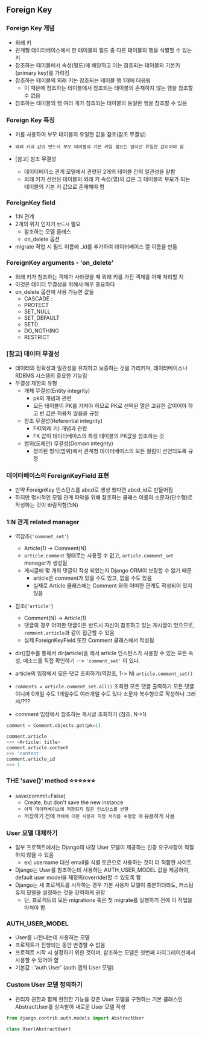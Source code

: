 ## Foreign Key

### Foreign Key 개념

- 외래 키
- 관계형 데이터베이스에서 한 테이블의 필드 중 다른 테이블의 행을 식별할 수 있는 키
- 참조하는 테이블에서 속성(필드)에 해당하고 이는 참조되는 테이블의 기본키(primary key)를 가리킴
- 참조하는 테이블의 외래 키는 참조되는 테이블 행 1개에 대응됨
  - 이 때문에 참조하는 테이블에서 참조되는 테이블의 존재하지 않는 행을 참조할 수 없음
- 참조하는 테이블의 행 여러 개가 참조되는 테이블의 동일한 행을 참조할 수 있음



### Foreign Key 특징

- 키를 사용하여 부모 테이블의 유일한 값을 참조(참조 무결성)
- `외래 키의 값이 반드시 부모 테이블의 기본 키일 필요는 없지만 유일한 값이어야 함`



- [참고] 참조 무결성
  - 데이터베이스 관계 모델에서 관련된 2개의 테이블 간의 일관성을 말함
  - 외래 키가 선언된 테이블의 외래 키 속성(열)의 값은 그 테이블의 부모가 되는 테이블의 기본 키 값으로 존재해야 함



### ForeignKey field

- 1:N 관계
- 2개의 위치 인자가 `반드시` 필요
  - 참조하는 모델 클래스
  - on_delete 옵션
- migrate 작업 시 필드 이름에 _id를 추가하여 데이터베이스 열 이름을 만듦



### ForeignKey arguments - 'on_delete'

- 외래 키가 참조하는 객체가 사라졌을 때 외래 키를 가진 객체를 어째 처리할 지
- 이것은 데이터 무결성을 위해서 매우 중요하다
- on_delete 옵션에 사용 가능한 값들
  - CASCADE :
  - PROTECT
  - SET_NULL
  - SET_DEFAULT
  - SET()
  - DO_NOTHING
  - RESTRICT



### [참고] 데이터 무결성

- 데이터의 정확성과 일관성을 유지하고 보증하는 것을 가리키며, 데이터베이스나 RDBMS 시스템의 중요한 기능임
- 무결성 제한의 유형
  - 개체 무결성(Entity integrity)
    - pk의 개념과 관련
    - 모든 테이블이 PK를 가져야 하므로 PK로 선택된 열은 고유한 값이어야 하고 빈 값은 허용치 않음을 규정
  - 참조 무결성(Referential integrity)
    - FK(외래 키) 개념과 관련
    - FK 값이 데이터베이스의 특정 테이블의 PK값을 참조하는 것
  - 범위(도메인) 무결성(Domain integrity)
    - 정의된 형식(범위)에서 관계형 데이터베이스의 모든 컬럼이 선언되도록 규정



### 데이터베이스의 ForeignKeyField 표현

- 만약 ForeignKey 인스턴스를 abcd로 생성 했다면 abcd_id로 만들어짐
- 하지만 명시적인 모델 관계 파악을 위해 참조하는 클래스 이름의 소문자(단수형)로 작성하는 것이 바람직함(1:N)





### 1:N 관계 related manager

- 역참조(`'commnet_set'`)
  - Article(1) -> Comment(N)
  - `article.comment` 형태로는 사용할 수 없고, `article.comment_set` manager가 생성됨
  - 게시글에  몇 개의 댓글이 작성 되었는지 Django ORM이 보장할 수 없기 때문
    - article은 comment가 있을 수도 있고, 없을 수도 있음
    - 실제로 Article 클래스에는 Comment 와의 어떠한 관계도 작성되어 있지 않음



- 참조(`'article'`)
  - Comment(N) -> Article(1)
  - 댓글의 경우 어떠한 댓글이든 반드시 자신이 참조하고 있는 게시글이 있으므로, `comment.article`과 같이 접근할 수 있음
  - 실제 ForeignKeyField 또한 Comment 클래스에서 작성됨



- dir()함수를 통해서 dir(article)을 해서 article 인스턴스가 사용할 수 있는 모든 속성, 메소드를 직접 확인하기 --> `'comment_set'` 이 있다.
- article의 입장에서 모든 댓글 조회하기(역참조, 1-> N)       `article.comment_set()`
- `comments = article.comment_set.all()` 조회한 모든 댓글 출력하기 모든 댓글이니까 0개일 수도 1개일수도 여러개일 수도 있다 소문자 복수형으로 작성하나 그래서/???
- comment 입장에서 참조하는 게시글 조회하기 (참조, N->1)

```python
comment = Comment.objects.get(pk=1)

comment.article
>>> <Article: title>
comment.article.content
>>> 'content'
comment.article_id
>>> 1
```



### THE 'save()' method :star::star::star::star::star::star:

- save(commit=False)
  - Create, but don't save the new instance
  - `아직 데이터베이스에 저장되지 않은 인스턴스를 반환`
  - 저장하기 전에 `객체에 대한 사용자 지정 처리를 수행할 때` 유용하게 사용



### User 모델 대체하기

- 일부 프로젝트에서는 Django의 내장 User 모델이 제공하는 인증 요구사항이 적절하지 않을 수 있음
  - ex) username 대신 email을 식별 토큰으로 사용하는 것이 더 적합한 사이트
- Django는 User를 참조하는데 사용하는 AUTH_USER_MODEL 값을 제공하여, default user model을 재정의(override)할 수 있도록 함
- Django는 새 프로젝트를 시작하는 경우 기본 사용자 모델이 충분하더라도, 커스텀 유저 모델을 설정하는 것을 강력하게 권장
  - 단, 프로젝트의 모든 migrations 혹은 첫 migrate를 실행하기 전에 이 작업을 마쳐야 함



### AUTH_USER_MODEL

- User를 나탄내는데 사용하는 모델
- 프로젝트가 진행되는 동안 변경할 수 없음
- 프로젝트 시작 시 설정하기 위한 것이며, 참조하는 모델은 첫번째 마이그레이션에서 사용할 수 있어야 함
- 기본값 : 'auth.User' (auth 앱의 User 모델)



### Custom User 모델 정의하기

- 관리자 권한과 함께 완전한 기능을 갖춘 User 모델을 구현하는 기본 클래스인 AbstractUser를 상속받아 새로운 User 모델 작성

```python
from django.contrib.auth.models import AbstractUser

class User(AbstractUser)
```

​	